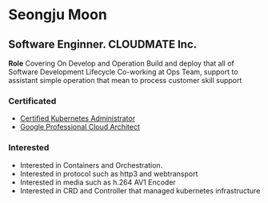 # Seongju Moon

## Software Enginner. CLOUDMATE Inc.
**Role**
Covering On Develop and Operation Build and deploy that all of Software Development Lifecycle
Co-working at Ops Team, support to assistant simple operation that mean to process customer skill support

### Certificated
 - [Certified Kubernetes Administrator](https://www.youracclaim.com/badges/956acded-b748-473c-9ebd-fb2f2ef60b4c)
 - [Google Professional Cloud Architect](https://www.credential.net/99a85c8f-805e-4802-b421-4f6eebe9c4a9)

### Interested
- Interested in Containers and Orchestration.
- Interested in protocol such as http3 and webtransport
- Interested in media such as h.264 AV1 Encoder
- Interested in CRD and Controller that managed kubernetes infrastructure
